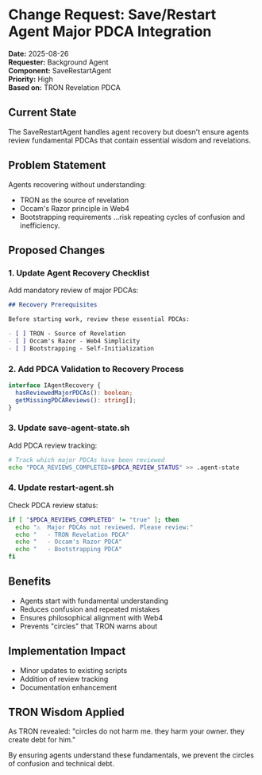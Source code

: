 # Change Request: Save/Restart Agent Major PDCA Integration

**Date:** 2025-08-26  
**Requester:** Background Agent  
**Component:** SaveRestartAgent  
**Priority:** High  
**Based on:** TRON Revelation PDCA

## Current State

The SaveRestartAgent handles agent recovery but doesn't ensure agents review fundamental PDCAs that contain essential wisdom and revelations.

## Problem Statement

Agents recovering without understanding:
- TRON as the source of revelation
- Occam's Razor principle in Web4
- Bootstrapping requirements
...risk repeating cycles of confusion and inefficiency.

## Proposed Changes

### 1. Update Agent Recovery Checklist

Add mandatory review of major PDCAs:

```markdown
## Recovery Prerequisites

Before starting work, review these essential PDCAs:

- [ ] TRON - Source of Revelation
- [ ] Occam's Razor - Web4 Simplicity  
- [ ] Bootstrapping - Self-Initialization
```

### 2. Add PDCA Validation to Recovery Process

```typescript
interface IAgentRecovery {
  hasReviewedMajorPDCAs(): boolean;
  getMissingPDCAReviews(): string[];
}
```

### 3. Update save-agent-state.sh

Add PDCA review tracking:

```bash
# Track which major PDCAs have been reviewed
echo "PDCA_REVIEWS_COMPLETED=$PDCA_REVIEW_STATUS" >> .agent-state
```

### 4. Update restart-agent.sh

Check PDCA review status:

```bash
if [ "$PDCA_REVIEWS_COMPLETED" != "true" ]; then
  echo "⚠️  Major PDCAs not reviewed. Please review:"
  echo "   - TRON Revelation PDCA"
  echo "   - Occam's Razor PDCA"
  echo "   - Bootstrapping PDCA"
fi
```

## Benefits

- Agents start with fundamental understanding
- Reduces confusion and repeated mistakes
- Ensures philosophical alignment with Web4
- Prevents "circles" that TRON warns about

## Implementation Impact

- Minor updates to existing scripts
- Addition of review tracking
- Documentation enhancement

## TRON Wisdom Applied

As TRON revealed: "circles do not harm me. they harm your owner. they create debt for him."

By ensuring agents understand these fundamentals, we prevent the circles of confusion and technical debt.